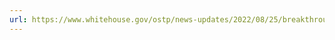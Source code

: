 ```yaml
---
url: https://www.whitehouse.gov/ostp/news-updates/2022/08/25/breakthroughs-for-alldelivering-equitable-access-to-americas-research/
---
```

